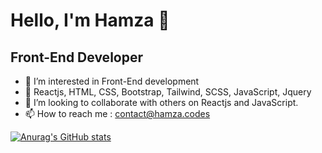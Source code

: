 # Hello, I'm Hamza 👋
## Front-End Developer
- 👀 I’m interested in Front-End development
- 🌱 Reactjs, HTML, CSS, Bootstrap, Tailwind, SCSS, JavaScript, Jquery
- 💞️ I’m looking to collaborate with others on Reactjs and JavaScript.
- 📫 How to reach me : contact@hamza.codes

[![Anurag's GitHub stats](https://github-readme-stats.vercel.app/api?username=hamza-che)](https://github.com/anuraghazra/github-readme-stats)

<!---
hamza-che/hamza-che is a ✨ special ✨ repository because its `README.md` (this file) appears on your GitHub profile.
You can click the Preview link to take a look at your changes.
--->
